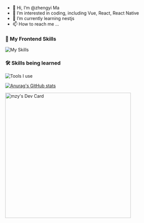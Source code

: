 - 👋 Hi, I’m @zhengyi Ma
- 👀 I’m interested in coding, including Vue, React, React Native
- 🌱 I’m currently learning nestjs
- 📫 How to reach me ...

<!---
zbncs/zbncs is a ✨ special ✨ repository because its `README.md` (this file) appears on your GitHub profile.
You can click the Preview link to take a look at your changes.
--->

### 🔭 My Frontend Skills

![My Skills](https://skillicons.dev/icons?i=vue,react,nextjs,nodejs,typescript,tailwind,webpack,vite,reactnative)

### 🛠 Skills being learned

![Tools I use](https://skillicons.dev/icons?i=nestjs,nuxtjs)

[![Anurag's GitHub stats](https://github-readme-stats.vercel.app/api?username=zbncs&show_icons=true&theme=tokyonight)](https://github.com/anuraghazra/github-readme-stats)

<a href="https://app.daily.dev/mzy"><img src="https://api.daily.dev/devcards/eeb1ae490b504f149ddfd28c0331305e.png?r=rdl" width="400" alt="mzy's Dev Card"/></a>

